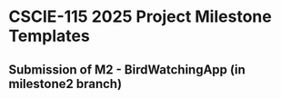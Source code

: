 # CSCIE-115 2025 Project Milestone Templates 
## Submission of M2 - BirdWatchingApp (in milestone2 branch)

